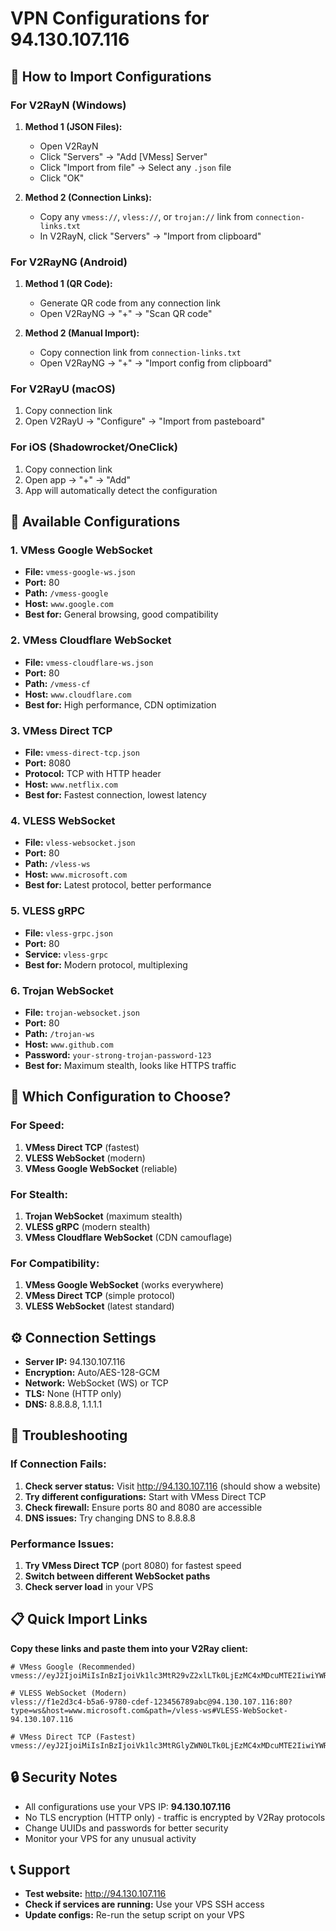 # VPN Configurations for 94.130.107.116

## 📱 How to Import Configurations

### For V2RayN (Windows)

1. **Method 1 (JSON Files):**

   - Open V2RayN
   - Click "Servers" → "Add [VMess] Server"
   - Click "Import from file" → Select any `.json` file
   - Click "OK"

2. **Method 2 (Connection Links):**
   - Copy any `vmess://`, `vless://`, or `trojan://` link from `connection-links.txt`
   - In V2RayN, click "Servers" → "Import from clipboard"

### For V2RayNG (Android)

1. **Method 1 (QR Code):**

   - Generate QR code from any connection link
   - Open V2RayNG → "+" → "Scan QR code"

2. **Method 2 (Manual Import):**
   - Copy connection link from `connection-links.txt`
   - Open V2RayNG → "+" → "Import config from clipboard"

### For V2RayU (macOS)

1. Copy connection link
2. Open V2RayU → "Configure" → "Import from pasteboard"

### For iOS (Shadowrocket/OneClick)

1. Copy connection link
2. Open app → "+" → "Add"
3. App will automatically detect the configuration

## 🔗 Available Configurations

### 1. VMess Google WebSocket

- **File:** `vmess-google-ws.json`
- **Port:** 80
- **Path:** `/vmess-google`
- **Host:** `www.google.com`
- **Best for:** General browsing, good compatibility

### 2. VMess Cloudflare WebSocket

- **File:** `vmess-cloudflare-ws.json`
- **Port:** 80
- **Path:** `/vmess-cf`
- **Host:** `www.cloudflare.com`
- **Best for:** High performance, CDN optimization

### 3. VMess Direct TCP

- **File:** `vmess-direct-tcp.json`
- **Port:** 8080
- **Protocol:** TCP with HTTP header
- **Host:** `www.netflix.com`
- **Best for:** Fastest connection, lowest latency

### 4. VLESS WebSocket

- **File:** `vless-websocket.json`
- **Port:** 80
- **Path:** `/vless-ws`
- **Host:** `www.microsoft.com`
- **Best for:** Latest protocol, better performance

### 5. VLESS gRPC

- **File:** `vless-grpc.json`
- **Port:** 80
- **Service:** `vless-grpc`
- **Best for:** Modern protocol, multiplexing

### 6. Trojan WebSocket

- **File:** `trojan-websocket.json`
- **Port:** 80
- **Path:** `/trojan-ws`
- **Host:** `www.github.com`
- **Password:** `your-strong-trojan-password-123`
- **Best for:** Maximum stealth, looks like HTTPS traffic

## 🎯 Which Configuration to Choose?

### For Speed:

1. **VMess Direct TCP** (fastest)
2. **VLESS WebSocket** (modern)
3. **VMess Google WebSocket** (reliable)

### For Stealth:

1. **Trojan WebSocket** (maximum stealth)
2. **VLESS gRPC** (modern stealth)
3. **VMess Cloudflare WebSocket** (CDN camouflage)

### For Compatibility:

1. **VMess Google WebSocket** (works everywhere)
2. **VMess Direct TCP** (simple protocol)
3. **VLESS WebSocket** (latest standard)

## ⚙️ Connection Settings

- **Server IP:** 94.130.107.116
- **Encryption:** Auto/AES-128-GCM
- **Network:** WebSocket (WS) or TCP
- **TLS:** None (HTTP only)
- **DNS:** 8.8.8.8, 1.1.1.1

## 🔧 Troubleshooting

### If Connection Fails:

1. **Check server status:** Visit http://94.130.107.116 (should show a website)
2. **Try different configurations:** Start with VMess Direct TCP
3. **Check firewall:** Ensure ports 80 and 8080 are accessible
4. **DNS issues:** Try changing DNS to 8.8.8.8

### Performance Issues:

1. **Try VMess Direct TCP** (port 8080) for fastest speed
2. **Switch between different WebSocket paths**
3. **Check server load** in your VPS

## 📋 Quick Import Links

**Copy these links and paste them into your V2Ray client:**

```
# VMess Google (Recommended)
vmess://eyJ2IjoiMiIsInBzIjoiVk1lc3MtR29vZ2xlLTk0LjEzMC4xMDcuMTE2IiwiYWRkIjoiOTQuMTMwLjEwNy4xMTYiLCJwb3J0IjoiODAiLCJpZCI6ImQwMzA2NDY4LWU1MDAtNDE5My05NWVmLWE1MTRiMzM5NmM5MCIsImFpZCI6IjAiLCJzY3kiOiJhdXRvIiwibmV0Ijoid3MiLCJ0eXBlIjoibm9uZSIsImhvc3QiOiJ3d3cuZ29vZ2xlLmNvbSIsInBhdGgiOiIvdm1lc3MtZ29vZ2xlIiwidGxzIjoiIiwic25pIjoiIiwiYWxwbiI6IiIsImZwIjoiIn0=

# VLESS WebSocket (Modern)
vless://f1e2d3c4-b5a6-9780-cdef-123456789abc@94.130.107.116:80?type=ws&host=www.microsoft.com&path=/vless-ws#VLESS-WebSocket-94.130.107.116

# VMess Direct TCP (Fastest)
vmess://eyJ2IjoiMiIsInBzIjoiVk1lc3MtRGlyZWN0LTk0LjEzMC4xMDcuMTE2IiwiYWRkIjoiOTQuMTMwLjEwNy4xMTYiLCJwb3J0IjoiODA4MCIsImlkIjoiOTk4ODc3NjYtNTU0NC0zMzIyLTExMDAtYWFiYmNjZGRlZWZmIiwiYWlkIjoiMCIsInNjeSI6ImF1dG8iLCJuZXQiOiJ0Y3AiLCJ0eXBlIjoiaHR0cCIsImhvc3QiOiJ3d3cubmV0ZmxpeC5jb20iLCJwYXRoIjoiIiwidGxzIjoiIiwic25pIjoiIiwiYWxwbiI6IiIsImZwIjoiIn0=
```

## 🔒 Security Notes

- All configurations use your VPS IP: **94.130.107.116**
- No TLS encryption (HTTP only) - traffic is encrypted by V2Ray protocols
- Change UUIDs and passwords for better security
- Monitor your VPS for any unusual activity

## 📞 Support

- **Test website:** http://94.130.107.116
- **Check if services are running:** Use your VPS SSH access
- **Update configs:** Re-run the setup script on your VPS
